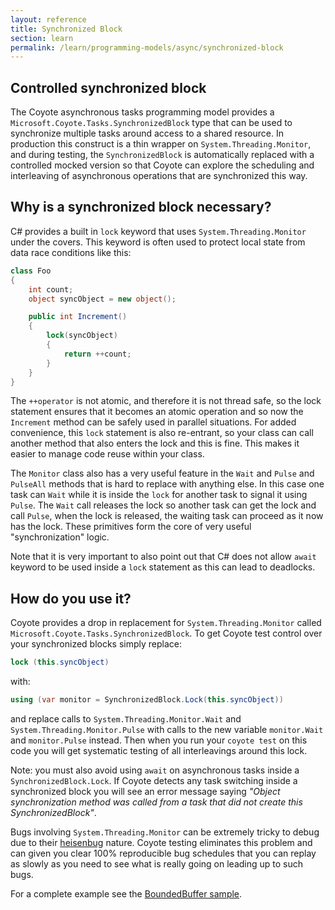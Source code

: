 ```yaml
---
layout: reference
title: Synchronized Block
section: learn
permalink: /learn/programming-models/async/synchronized-block
---
```


## Controlled synchronized block

The Coyote asynchronous tasks programming model provides a
`Microsoft.Coyote.Tasks.SynchronizedBlock` type that can be used to synchronize multiple tasks
around access to a shared resource. In production this construct is a thin wrapper on
`System.Threading.Monitor`, and during testing, the `SynchronizedBlock` is automatically replaced
with a controlled mocked version so that Coyote can explore the scheduling and interleaving of
asynchronous operations that are synchronized this way.

## Why is a synchronized block necessary?

C# provides a built in `lock` keyword that uses `System.Threading.Monitor` under the covers. This
keyword is often used to protect local state from data race conditions like this:

```csharp
class Foo
{
    int count;
    object syncObject = new object();

    public int Increment()
    {
        lock(syncObject)
        {
            return ++count;
        }
    }
}
```

The `++operator` is not atomic, and therefore it is not thread safe, so the lock statement ensures
that it becomes an atomic operation and so now the `Increment` method can be safely used in parallel
situations. For added convenience, this `lock` statement is also re-entrant, so your class can call
another method that also enters the lock and this is fine.  This makes it easier to manage code
reuse within your class.

The `Monitor` class also has a very useful feature in the `Wait` and `Pulse` and `PulseAll` methods
that is hard to replace with anything else.  In this case one task can `Wait` while it is inside the
`lock` for another task to signal it using `Pulse`.  The `Wait` call releases the lock so another
task can get the lock and call `Pulse`, when the lock is released, the waiting task can proceed
as it now has the lock.  These primitives form the core of very useful "synchronization" logic.

Note that it is very important to also point out that C# does not allow `await` keyword to be used
inside a `lock` statement as this can lead to deadlocks.

## How do you use it?

Coyote provides a drop in replacement for `System.Threading.Monitor` called
`Microsoft.Coyote.Tasks.SynchronizedBlock`. To get Coyote test control over your synchronized
blocks simply replace:

```csharp
lock (this.syncObject)
```

with:

```c#
using (var monitor = SynchronizedBlock.Lock(this.syncObject))
```

and replace calls to `System.Threading.Monitor.Wait` and `System.Threading.Monitor.Pulse` with
calls to the new variable `monitor.Wait` and `monitor.Pulse` instead. Then when you run your
`coyote test` on this code you will get systematic testing of all interleavings around this lock.

Note: you must also avoid using `await` on asynchronous tasks inside a `SynchronizedBlock.Lock`. If
Coyote detects any task switching inside a synchronized block you will see an error message saying
_"Object synchronization method was called from a task that did not create this
SynchronizedBlock"_.

Bugs involving `System.Threading.Monitor` can be extremely tricky to debug due to their
[heisenbug](https://en.wikipedia.org/wiki/Heisenbug) nature. Coyote testing eliminates this problem
and can given you clear 100% reproducible bug schedules that you can replay as slowly as you need
to see what is really going on leading up to such bugs.

For a complete example see the [BoundedBuffer
sample](https://github.com/microsoft/coyote-samples/tree/master/BoundedBuffer).
